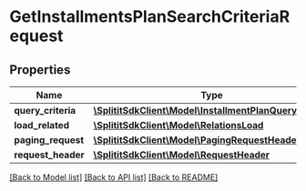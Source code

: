 # GetInstallmentsPlanSearchCriteriaRequest

## Properties
Name | Type | Description | Notes
------------ | ------------- | ------------- | -------------
**query_criteria** | [**\SplititSdkClient\Model\InstallmentPlanQueryCriteria**](InstallmentPlanQueryCriteria.md) |  | [optional] 
**load_related** | [**\SplititSdkClient\Model\RelationsLoad**](RelationsLoad.md) |  | [optional] 
**paging_request** | [**\SplititSdkClient\Model\PagingRequestHeader**](PagingRequestHeader.md) |  | [optional] 
**request_header** | [**\SplititSdkClient\Model\RequestHeader**](RequestHeader.md) |  | [optional] 

[[Back to Model list]](../README.md#documentation-for-models) [[Back to API list]](../README.md#documentation-for-api-endpoints) [[Back to README]](../README.md)


